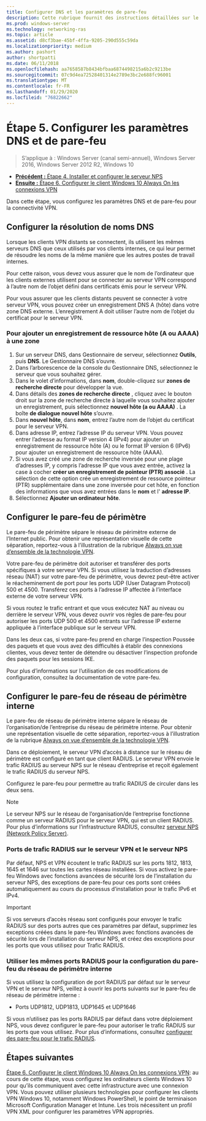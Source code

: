 ```yaml
---
title: Configurer DNS et les paramètres de pare-feu
description: Cette rubrique fournit des instructions détaillées sur le déploiement de Always On VPN dans Windows Server 2016.
ms.prod: windows-server
ms.technology: networking-ras
ms.topic: article
ms.assetid: d8cf3bae-45bf-4ffa-9205-290d555c59da
ms.localizationpriority: medium
ms.author: pashort
author: shortpatti
ms.date: 06/11/2018
ms.openlocfilehash: aa7658587b8434bfbaa6874498215a6b2c9213be
ms.sourcegitcommit: 07c9d4ea72528401314e2789e3bc2e688fc96001
ms.translationtype: MT
ms.contentlocale: fr-FR
ms.lasthandoff: 01/29/2020
ms.locfileid: "76822662"
---
```

# <a name="step-5-configure-dns-and-firewall-settings"></a>Étape 5. Configurer les paramètres DNS et de pare-feu

>S’applique à : Windows Server (canal semi-annuel), Windows Server 2016, Windows Server 2012 R2, Windows 10

- [**Précédent :** Étape 4. Installer et configurer le serveur NPS](vpn-deploy-nps.md)
- [**Ensuite :** Étape 6. Configurer le client Windows 10 Always On les connexions VPN](vpn-deploy-client-vpn-connections.md)

Dans cette étape, vous configurez les paramètres DNS et de pare-feu pour la connectivité VPN.

## <a name="configure-dns-name-resolution"></a>Configurer la résolution de noms DNS

Lorsque les clients VPN distants se connectent, ils utilisent les mêmes serveurs DNS que ceux utilisés par vos clients internes, ce qui leur permet de résoudre les noms de la même manière que les autres postes de travail internes.

Pour cette raison, vous devez vous assurer que le nom de l’ordinateur que les clients externes utilisent pour se connecter au serveur VPN correspond à l’autre nom de l’objet défini dans certificats émis pour le serveur VPN.

Pour vous assurer que les clients distants peuvent se connecter à votre serveur VPN, vous pouvez créer un enregistrement DNS A (hôte) dans votre zone DNS externe. L’enregistrement A doit utiliser l’autre nom de l’objet du certificat pour le serveur VPN.

### <a name="to-add-a-host-a-or-aaaa-resource-record-to-a-zone"></a>Pour ajouter un enregistrement de ressource hôte (A ou AAAA) à une zone

1. Sur un serveur DNS, dans Gestionnaire de serveur, sélectionnez **Outils**, puis **DNS**. Le Gestionnaire DNS s’ouvre.
2. Dans l’arborescence de la console du Gestionnaire DNS, sélectionnez le serveur que vous souhaitez gérer.
3. Dans le volet d’informations, dans **nom**, double-cliquez sur **zones de recherche directe** pour développer la vue.
4. Dans détails des **zones de recherche directe** , cliquez avec le bouton droit sur la zone de recherche directe à laquelle vous souhaitez ajouter un enregistrement, puis sélectionnez **nouvel hôte (a ou AAAA)** . La boîte **de dialogue nouvel hôte** s’ouvre.
5. Dans **nouvel hôte**, dans **nom**, entrez l’autre nom de l’objet du certificat pour le serveur VPN.
6. Dans adresse IP, entrez l’adresse IP du serveur VPN. Vous pouvez entrer l’adresse au format IP version 4 (IPv4) pour ajouter un enregistrement de ressource hôte (A) ou le format IP version 6 (IPv6) pour ajouter un enregistrement de ressource hôte (AAAA).
7. Si vous avez créé une zone de recherche inversée pour une plage d’adresses IP, y compris l’adresse IP que vous avez entrée, activez la case à cocher **créer un enregistrement de pointeur (PTR) associé** .  La sélection de cette option crée un enregistrement de ressource pointeur (PTR) supplémentaire dans une zone inversée pour cet hôte, en fonction des informations que vous avez entrées dans le **nom** et l' **adresse IP**.
8. Sélectionnez **Ajouter un ordinateur hôte**.

## <a name="configure-the-edge-firewall"></a>Configurer le pare-feu de périmètre

Le pare-feu de périmètre sépare le réseau de périmètre externe de l’Internet public. Pour obtenir une représentation visuelle de cette séparation, reportez-vous à l’illustration de la rubrique [Always on vue d’ensemble de la technologie VPN](../always-on-vpn-technology-overview.md).

Votre pare-feu de périmètre doit autoriser et transférer des ports spécifiques à votre serveur VPN. Si vous utilisez la traduction d’adresses réseau (NAT) sur votre pare-feu de périmètre, vous devrez peut-être activer le réacheminement de port pour les ports UDP (User Datagram Protocol) 500 et 4500. Transférez ces ports à l’adresse IP affectée à l’interface externe de votre serveur VPN.

Si vous routez le trafic entrant et que vous exécutez NAT au niveau ou derrière le serveur VPN, vous devez ouvrir vos règles de pare-feu pour autoriser les ports UDP 500 et 4500 entrants sur l’adresse IP externe appliquée à l’interface publique sur le serveur VPN.

Dans les deux cas, si votre pare-feu prend en charge l’inspection Poussée des paquets et que vous avez des difficultés à établir des connexions clientes, vous devez tenter de détendre ou désactiver l’inspection profonde des paquets pour les sessions IKE.

Pour plus d’informations sur l’utilisation de ces modifications de configuration, consultez la documentation de votre pare-feu.

## <a name="configure-the-internal-perimeter-network-firewall"></a>Configurer le pare-feu de réseau de périmètre interne

Le pare-feu de réseau de périmètre interne sépare le réseau de l’organisation/de l’entreprise du réseau de périmètre interne. Pour obtenir une représentation visuelle de cette séparation, reportez-vous à l’illustration de la rubrique [Always on vue d’ensemble de la technologie VPN](../always-on-vpn-technology-overview.md).

Dans ce déploiement, le serveur VPN d’accès à distance sur le réseau de périmètre est configuré en tant que client RADIUS.  Le serveur VPN envoie le trafic RADIUS au serveur NPS sur le réseau d’entreprise et reçoit également le trafic RADIUS du serveur NPS.

Configurez le pare-feu pour permettre au trafic RADIUS de circuler dans les deux sens.

>[!NOTE]
>Le serveur NPS sur le réseau de l’organisation/de l’entreprise fonctionne comme un serveur RADIUS pour le serveur VPN, qui est un client RADIUS. Pour plus d’informations sur l’infrastructure RADIUS, consultez [serveur NPS (Network Policy Server)](../../../../../networking/technologies/nps/nps-top.md).

### <a name="radius-traffic-ports-on-the-vpn-server-and-nps-server"></a>Ports de trafic RADIUS sur le serveur VPN et le serveur NPS

Par défaut, NPS et VPN écoutent le trafic RADIUS sur les ports 1812, 1813, 1645 et 1646 sur toutes les cartes réseau installées. Si vous activez le pare-feu Windows avec fonctions avancées de sécurité lors de l’installation du serveur NPS, des exceptions de pare-feu pour ces ports sont créées automatiquement au cours du processus d’installation pour le trafic IPv6 et IPv4.

>[!IMPORTANT]
>Si vos serveurs d’accès réseau sont configurés pour envoyer le trafic RADIUS sur des ports autres que ces paramètres par défaut, supprimez les exceptions créées dans le pare-feu Windows avec fonctions avancées de sécurité lors de l’installation du serveur NPS, et créez des exceptions pour les ports que vous utilisez pour Trafic RADIUS.

### <a name="use-the-same-radius-ports-for-the-internal-perimeter-network-firewall-configuration"></a>Utiliser les mêmes ports RADIUS pour la configuration du pare-feu du réseau de périmètre interne

Si vous utilisez la configuration de port RADIUS par défaut sur le serveur VPN et le serveur NPS, veillez à ouvrir les ports suivants sur le pare-feu de réseau de périmètre interne :

- Ports UDP1812, UDP1813, UDP1645 et UDP1646

Si vous n’utilisez pas les ports RADIUS par défaut dans votre déploiement NPS, vous devez configurer le pare-feu pour autoriser le trafic RADIUS sur les ports que vous utilisez. Pour plus d’informations, consultez [configurer des pare-feu pour le trafic RADIUS](../../../../../networking/technologies/nps/nps-firewalls-configure.md).

## <a name="next-steps"></a>Étapes suivantes

[Étape 6. Configurer le client Windows 10 Always On les connexions VPN](vpn-deploy-client-vpn-connections.md): au cours de cette étape, vous configurez les ordinateurs clients Windows 10 pour qu’ils communiquent avec cette infrastructure avec une connexion VPN. Vous pouvez utiliser plusieurs technologies pour configurer les clients VPN Windows 10, notamment Windows PowerShell, le point de terminaison Microsoft Configuration Manager et Intune. Les trois nécessitent un profil VPN XML pour configurer les paramètres VPN appropriés.